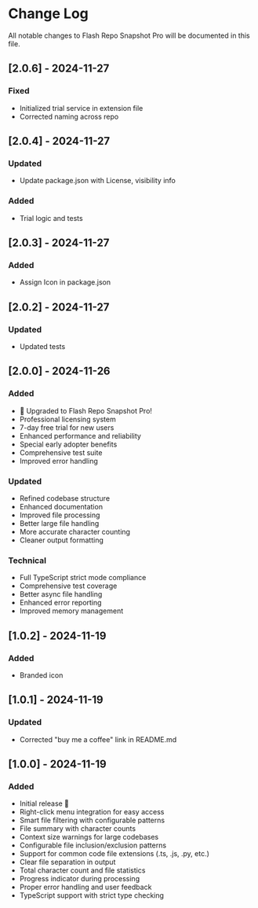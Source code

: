 # Change Log

All notable changes to Flash Repo Snapshot Pro will be documented in this file.

## [2.0.6] - 2024-11-27
### Fixed
- Initialized trial service in extension file
- Corrected naming across repo

## [2.0.4] - 2024-11-27
### Updated
- Update package.json with License, visibility info

### Added
- Trial logic and tests

## [2.0.3] - 2024-11-27
### Added
- Assign Icon in package.json

## [2.0.2] - 2024-11-27
### Updated
- Updated tests

## [2.0.0] - 2024-11-26

### Added
- 🌟 Upgraded to Flash Repo Snapshot Pro!
- Professional licensing system
- 7-day free trial for new users
- Enhanced performance and reliability
- Special early adopter benefits
- Comprehensive test suite
- Improved error handling

### Updated
- Refined codebase structure
- Enhanced documentation
- Improved file processing
- Better large file handling
- More accurate character counting
- Cleaner output formatting

### Technical
- Full TypeScript strict mode compliance
- Comprehensive test coverage
- Better async file handling
- Enhanced error reporting
- Improved memory management

## [1.0.2] - 2024-11-19

### Added
- Branded icon 

## [1.0.1] - 2024-11-19

### Updated
- Corrected "buy me a coffee" link in README.md 

## [1.0.0] - 2024-11-19

### Added
- Initial release 🎉
- Right-click menu integration for easy access
- Smart file filtering with configurable patterns
- File summary with character counts
- Context size warnings for large codebases
- Configurable file inclusion/exclusion patterns
- Support for common code file extensions (.ts, .js, .py, etc.)
- Clear file separation in output
- Total character count and file statistics
- Progress indicator during processing
- Proper error handling and user feedback
- TypeScript support with strict type checking
